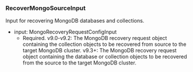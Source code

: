 ### RecoverMongoSourceInput
Input for recovering MongoDB databases and collections.

- input: MongoRecoveryRequestConfigInput
  - Required. v9.0-v9.2: The MongoDB recovery request object containing the collection objects to be recovered from source to the target MongoDB cluster.
      v9.3+: The MongoDB recovery request object containing the database or collection objects to be recovered from the source to the target MongoDB cluster.
